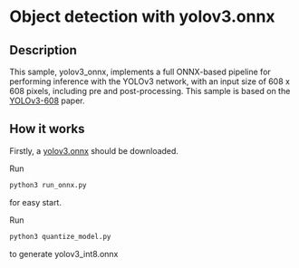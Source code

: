 # Object detection with yolov3.onnx

## Description
This sample, yolov3_onnx, implements a full ONNX-based pipeline for performing inference with the YOLOv3 network, with an input size of 608 x 608 pixels, including pre and post-processing. This sample is based on the [YOLOv3-608](https://pjreddie.com/media/files/papers/YOLOv3.pdf) paper.

## How it works
Firstly, a [yolov3.onnx]() should be downloaded.

Run
```bash 
python3 run_onnx.py
```
for easy start.

Run
```bash
python3 quantize_model.py 
```
to generate yolov3_int8.onnx
